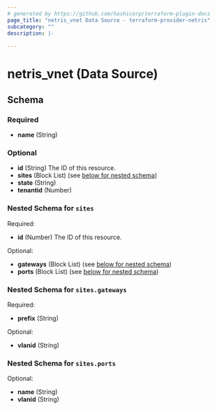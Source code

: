 ```yaml
---
# generated by https://github.com/hashicorp/terraform-plugin-docs
page_title: "netris_vnet Data Source - terraform-provider-netris"
subcategory: ""
description: |-
  
---
```


# netris_vnet (Data Source)





<!-- schema generated by tfplugindocs -->
## Schema

### Required

- **name** (String)

### Optional

- **id** (String) The ID of this resource.
- **sites** (Block List) (see [below for nested schema](#nestedblock--sites))
- **state** (String)
- **tenantid** (Number)

<a id="nestedblock--sites"></a>
### Nested Schema for `sites`

Required:

- **id** (Number) The ID of this resource.

Optional:

- **gateways** (Block List) (see [below for nested schema](#nestedblock--sites--gateways))
- **ports** (Block List) (see [below for nested schema](#nestedblock--sites--ports))

<a id="nestedblock--sites--gateways"></a>
### Nested Schema for `sites.gateways`

Required:

- **prefix** (String)

Optional:

- **vlanid** (String)


<a id="nestedblock--sites--ports"></a>
### Nested Schema for `sites.ports`

Optional:

- **name** (String)
- **vlanid** (String)


